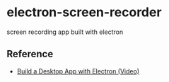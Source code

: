 # electron-screen-recorder

screen recording app built with electron

## Reference

- [Build a Desktop App with Electron (Video)](https://www.youtube.com/watch?v=3yqDxhR2XxE)
